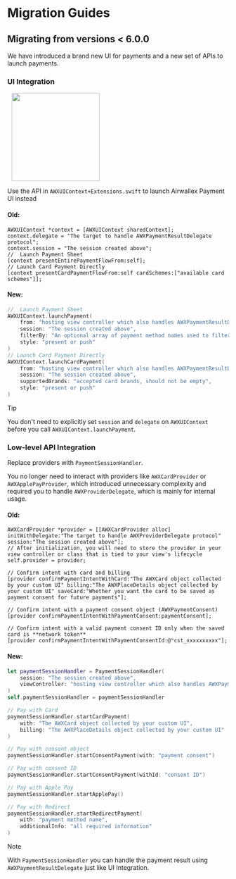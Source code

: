 # Migration Guides
## Migrating from versions < 6.0.0

We have introduced a brand new UI for payments and a new set of APIs to launch payments.
### UI Integration

<img src="https://github.com/user-attachments/assets/babf2af3-d59b-49fc-8b86-26e85df28a0c" width="200" hspace="10">

Use the API in `AWXUIContext+Extensions.swift` to launch Airwallex Payment UI instead

#### Old:
``` objc
AWXUIContext *context = [AWXUIContext sharedContext];
context.delegate = "The target to handle AWXPaymentResultDelegate protocol";
context.session = "The session created above";
//  Launch Payment Sheet
[context presentEntirePaymentFlowFrom:self];
// Launch Card Payment Directly
[context presentCardPaymentFlowFrom:self cardSchemes:["available card schemes"]];
```
#### New:
``` swift
//  Launch Payment Sheet
AWXUIContext.launchPayment(
    from: "hosting view controller which also handles AWXPaymentResultDelegate",
    session: "The session created above",
    filterBy: "An optional array of payment method names used to filter the payment methods returned by the server",
    style: "present or push"
)
// Launch Card Payment Directly
AWXUIContext.launchCardPayment(
    from: "hosting view controller which also handles AWXPaymentResultDelegate",
    session: "The session created above",
    supportedBrands: "accepted card brands, should not be empty",
    style: "present or push"
)
```
>[!TIP]
You don't need to explicitly set `session` and `delegate` on `AWXUIContext` before you call `AWXUIContext.launchPayment`. 

### Low-level API Integration
Replace providers with `PaymentSessionHandler`.

You no longer need to interact with providers like `AWXCardProvider` or `AWXApplePayProvider`, which introduced unnecessary complexity and required you to handle `AWXProviderDelegate`, which is mainly for internal usage.

#### Old:
```objc
AWXCardProvider *provider = [[AWXCardProvider alloc] initWithDelegate:"The target to handle AWXProviderDelegate protocol" session:"The session created above"];
// After initialization, you will need to store the provider in your view controller or class that is tied to your view's lifecycle
self.provider = provider;

// Confirm intent with card and billing
[provider confirmPaymentIntentWithCard:"The AWXCard object collected by your custom UI" billing:"The AWXPlaceDetails object collected by your custom UI" saveCard:"Whether you want the card to be saved as payment consent for future payments"];

// Confirm intent with a payment consent object (AWXPaymentConsent)
[provider confirmPaymentIntentWithPaymentConsent:paymentConsent];

// Confirm intent with a valid payment consent ID only when the saved card is **network token**
[provider confirmPaymentIntentWithPaymentConsentId:@"cst_xxxxxxxxxx"];
```
#### New:
```swift
let paymentSessionHandler = PaymentSessionHandler(
    session: "The session created above", 
    viewController: "hosting view controller which also handles AWXPaymentResultDelegate"
)
self.paymentSessionHandler = paymentSessionHandler
```
```swift
// Pay with Card
paymentSessionHandler.startCardPayment(
    with: "The AWXCard object collected by your custom UI",
    billing: "The AWXPlaceDetails object collected by your custom UI"
)

// Pay with consent object
paymentSessionHandler.startConsentPayment(with: "payment consent")

// Pay with consent ID
paymentSessionHandler.startConsentPayment(withId: "consent ID")

// Pay with Apple Pay
paymentSessionHandler.startApplePay()

// Pay with Redirect
paymentSessionHandler.startRedirectPayment(
    with: "payment method name",
    additionalInfo: "all required information"
)
```
> [!NOTE] 
> With `PaymentSessionHandler` you can handle the payment result using `AWXPaymentResultDelegate` just like UI Integration.
